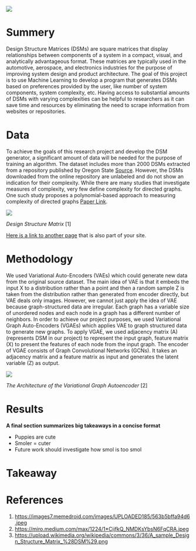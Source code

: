 ![](https://dsmweborg.files.wordpress.com/2019/10/wuerfel_gedreht_rgb.jpg)

# Summery 
Design Structure Matrices (DSMs) are square matrices that display relationships between components of a system in a compact, visual, and analytically advantageous format. These matrices are typically used in the automotive, aerospace, and electronics industries for the purpose of improving system design and product architecture. The goal of this project is to use Machine Learning to develop a program that generates DSMs based on preferences provided by the user, like number of system components, system complexity, etc. Having access to substantial amounts of DSMs with varying complexities can be helpful to researchers as it can save time and resources by eliminating the need to scrape information from websites or repositories.

# Data
To achieve the goals of this research project and develop the DSM generator, a significant amount of data will be needed for the purpose of training an algorithm. The dataset includes more than 2000 DSMs extracted from a repository published by Oregon State [Source](http://ftest.mime.oregonstate.edu/repo/browse/). However, the DSMs downloaded from the online repository are unlabeled and do not show an indication for their complexity. While there are many studies that investigate measures of complexity, very few define complexity for directed graphs. One such study proposes a polynomial-based approach to measuring complexity of directed graphs [Paper Link](https://par.nsf.gov/servlets/purl/10165220).

![](https://upload.wikimedia.org/wikipedia/commons/3/36/A_sample_Design_Structure_Matrix_%28DSM%29.png)

_Design Structure Matrix_ [1]


[Here is a link to another page](./another_page) that is also part of your site.

# Methodology
We used Variational Auto-Encoders (VAEs) which could generate new data from the original source dataset. The main idea of VAE is that it embeds the input X to a distribution rather than a point and then a random sample Z is taken from the distribution rather than generated from encoder directly, but VAE deals only images. However, we cannot just apply the idea of VAE because graph-structured data are irregular. Each graph has a variable size of unordered nodes and each node in a graph has a different number of neighbors. In order to achieve our project purposes, we used Variational Graph Auto-Encoders (VGAEs) which applies VAE to graph structured data to generate new graphs.
To apply VGAE, we used adjacency matrix (A) (represents DSM in our project) to represent the input graph, feature matrix (X) to present the features of each node from the input graph. The encoder of VGAE consists of Graph Convolutional Networks (GCNs). It takes an adjacency matrix and a feature matrix as input and generates the latent variable (Z) as output.

![](https://miro.medium.com/max/1224/1*CijfkQ_NMDKsYbsN6FqCRA.jpeg)

_The Architecture of the Variational Graph Autoencoder_ [2]

# Results
__A final section summarizes big takeaways in a concise format__
- Puppies are cute
- Smoler = cuter
- Future work should investigate how smol is too smol

# Takeaway

# References

1. https://images7.memedroid.com/images/UPLOADED185/563b5bffa94d6.jpeg
2. https://miro.medium.com/max/1224/1*CijfkQ_NMDKsYbsN6FqCRA.jpeg
3. https://upload.wikimedia.org/wikipedia/commons/3/36/A_sample_Design_Structure_Matrix_%28DSM%29.png
